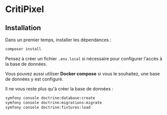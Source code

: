 # CritiPixel

## Installation
Dans un premier temps, installer les dépendances :
```bash
composer install
```

Pensez à créer un fichier `.env.local` si nécessaire pour configurer l'accès à la base de données. 

Vous pouvez aussi utiliser **Docker compose** si vous le souhaitez, une base de données y est configuré.

Il ne vous reste plus qu'à créer la base de données :
```bash
symfony console doctrine:database:create
symfony console doctrine:migrations:migrate
symfony console doctrine:fixtures:load
```

